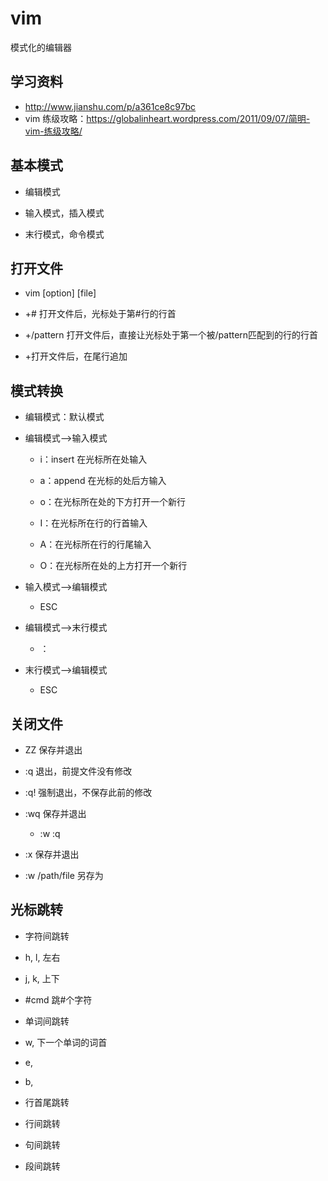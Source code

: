 # vim﻿

模式化的编辑器

## 学习资料

- http://www.jianshu.com/p/a361ce8c97bc
- vim 练级攻略：https://globalinheart.wordpress.com/2011/09/07/简明-vim-练级攻略/  

## 基本模式

* 编辑模式

* 输入模式，插入模式

* 末行模式，命令模式

## 打开文件

* vim [option] [file]

* +# 打开文件后，光标处于第#行的行首

* +/pattern 打开文件后，直接让光标处于第一个被/pattern匹配到的行的行首

* +打开文件后，在尾行追加

## 模式转换

* 编辑模式：默认模式

* 编辑模式-->输入模式

   * i：insert 在光标所在处输入

   * a：append 在光标的处后方输入

   * o：在光标所在处的下方打开一个新行

   * I：在光标所在行的行首输入

   * A：在光标所在行的行尾输入

   * O：在光标所在处的上方打开一个新行

* 输入模式-->编辑模式

  * ESC

* 编辑模式-->末行模式

  * ：

* 末行模式-->编辑模式

  * ESC

## 关闭文件

* ZZ 保存并退出

* :q 退出，前提文件没有修改

* :q! 强制退出，不保存此前的修改

* :wq 保存并退出

  * :w  :q

* :x 保存并退出

* :w /path/file 另存为

## 光标跳转

* 字符间跳转

* h, l, 左右

* j, k, 上下

* #cmd 跳#个字符

* 单词间跳转

* w, 下一个单词的词首

* e,

* b,

* 行首尾跳转

* 行间跳转

* 句间跳转

* 段间跳转